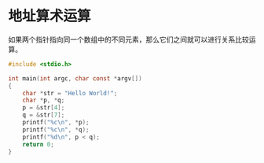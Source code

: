 # 地址算术运算

如果两个指针指向同一个数组中的不同元素，那么它们之间就可以进行关系比较运算。

```c
#include <stdio.h>

int main(int argc, char const *argv[])
{
    char *str = "Hello World!";
    char *p, *q;
    p = &str[4];
    q = &str[7];
    printf("%c\n", *p);
    printf("%c\n", *q);
    printf("%d\n", p < q);
    return 0;
}
```

